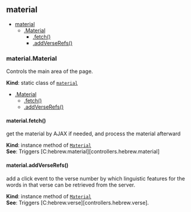 <a name="module_material"></a>

## material

* [material](#module_material)
    * [.Material](#module_material.Material)
        * [.fetch()](#module_material.Material+fetch)
        * [.addVerseRefs()](#module_material.Material+addVerseRefs)

<a name="module_material.Material"></a>

### material.Material
Controls the main area of the page.

**Kind**: static class of [<code>material</code>](#module_material)  

* [.Material](#module_material.Material)
    * [.fetch()](#module_material.Material+fetch)
    * [.addVerseRefs()](#module_material.Material+addVerseRefs)

<a name="module_material.Material+fetch"></a>

#### material.fetch()
get the material by AJAX if needed, and process the material afterward

**Kind**: instance method of [<code>Material</code>](#module_material.Material)  
**See**: Triggers [C:hebrew.material][controllers.hebrew.material]  
<a name="module_material.Material+addVerseRefs"></a>

#### material.addVerseRefs()
add a click event to the verse number by which
linguistic features for the words in that verse
can be retrieved from the server.

**Kind**: instance method of [<code>Material</code>](#module_material.Material)  
**See**: Triggers [C:hebrew.verse][controllers.hebrew.verse].  
